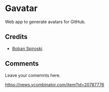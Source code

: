 # Gavatar
Web app to generate avatars for GitHub.

## Credits
* [Boban Spiroski](https://github.com/usb).

## Comments
Leave your comemnts here.

https://news.ycombinator.com/item?id=20787776
